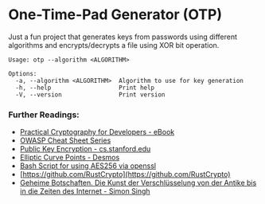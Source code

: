 # One-Time-Pad Generator (OTP)

Just a fun project that generates keys from passwords using different algorithms and encrypts/decrypts a file using XOR bit operation.

```
Usage: otp --algorithm <ALGORITHM>

Options:
  -a, --algorithm <ALGORITHM>  Algorithm to use for key generation
  -h, --help                   Print help
  -V, --version                Print version
```

### Further Readings:

- [Practical Cryptography for Developers - eBook](https://cryptobook.nakov.com/)
- [OWASP Cheat Sheet Series](https://cheatsheetseries.owasp.org/index.html)
- [Public Key Encryption - cs.stanford.edu](https://cs.stanford.edu/people/eroberts/courses/cs181/projects/public-key-encryption/ee.html)
- [Elliptic Curve Points - Desmos](https://www.desmos.com/calculator/ialhd71we3)
- [Bash Script for using AES256 via openssl](https://github.com/ChrisTitusTech/linutil/blob/79eb7525529c405cf4cd05ee28a5aba520e81f53/core/tabs/utils/encrypt_decrypt_tool.sh)
- [https://github.com/RustCrypto](https://github.com/RustCrypto)
- [Geheime Botschaften. Die Kunst der Verschlüsselung von der Antike bis in die Zeiten des Internet - Simon Singh](https://www.amazon.de/Geheime-Botschaften-Verschl%C3%BCsselung-Antike-Internet/dp/3423330716/)
